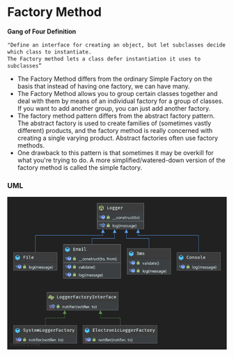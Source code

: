 # Factory Method

**Gang of Four Definition**
```
"Define an interface for creating an object, but let subclasses decide which class to instantiate. 
The Factory method lets a class defer instantiation it uses to subclasses”
```

- The Factory Method differs from the ordinary Simple Factory on the basis that instead of having one factory, we can have many.
- The Factory Method allows you to group certain classes together and deal with them by means of an individual factory for a group of classes. 
  If you want to add another group, you can just add another factory.
- The factory method pattern differs from the abstract factory pattern. The abstract factory is used to create families of (sometimes vastly different) products, and the factory method is really concerned with creating a single varying product. Abstract factories often use factory methods.
- One drawback to this pattern is that sometimes it may be overkill for what you're trying to do. A more simplified/watered-down version of the factory method is called the simple factory.

### UML
![Class Diagram](UML.png)
 